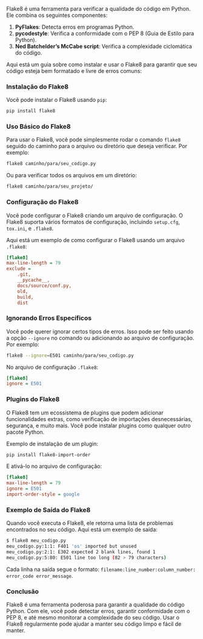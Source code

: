 Flake8 é uma ferramenta para verificar a qualidade do código em Python. Ele combina os seguintes componentes:

1. **PyFlakes**: Detecta erros em programas Python.
2. **pycodestyle**: Verifica a conformidade com o PEP 8 (Guia de Estilo para Python).
3. **Ned Batchelder’s McCabe script**: Verifica a complexidade ciclomática do código.

Aqui está um guia sobre como instalar e usar o Flake8 para garantir que seu código esteja bem formatado e livre de erros comuns:

### Instalação do Flake8

Você pode instalar o Flake8 usando `pip`:

```sh
pip install flake8
```

### Uso Básico do Flake8

Para usar o Flake8, você pode simplesmente rodar o comando `flake8` seguido do caminho para o arquivo ou diretório que deseja verificar. Por exemplo:

```sh
flake8 caminho/para/seu_codigo.py
```

Ou para verificar todos os arquivos em um diretório:

```sh
flake8 caminho/para/seu_projeto/
```

### Configuração do Flake8

Você pode configurar o Flake8 criando um arquivo de configuração. O Flake8 suporta vários formatos de configuração, incluindo `setup.cfg`, `tox.ini`, e `.flake8`.

Aqui está um exemplo de como configurar o Flake8 usando um arquivo `.flake8`:

```ini
[flake8]
max-line-length = 79
exclude = 
    .git,
    __pycache__,
    docs/source/conf.py,
    old,
    build,
    dist
```

### Ignorando Erros Específicos

Você pode querer ignorar certos tipos de erros. Isso pode ser feito usando a opção `--ignore` no comando ou adicionando ao arquivo de configuração. Por exemplo:

```sh
flake8 --ignore=E501 caminho/para/seu_codigo.py
```

No arquivo de configuração `.flake8`:

```ini
[flake8]
ignore = E501
```

### Plugins do Flake8

O Flake8 tem um ecossistema de plugins que podem adicionar funcionalidades extras, como verificação de importações desnecessárias, segurança, e muito mais. Você pode instalar plugins como qualquer outro pacote Python.

Exemplo de instalação de um plugin:

```sh
pip install flake8-import-order
```

E ativá-lo no arquivo de configuração:

```ini
[flake8]
max-line-length = 79
ignore = E501
import-order-style = google
```

### Exemplo de Saída do Flake8

Quando você executa o Flake8, ele retorna uma lista de problemas encontrados no seu código. Aqui está um exemplo de saída:

```sh
$ flake8 meu_codigo.py
meu_codigo.py:1:1: F401 'os' imported but unused
meu_codigo.py:2:1: E302 expected 2 blank lines, found 1
meu_codigo.py:5:80: E501 line too long (82 > 79 characters)
```

Cada linha na saída segue o formato: `filename:line_number:column_number: error_code error_message`.

### Conclusão

Flake8 é uma ferramenta poderosa para garantir a qualidade do código Python. Com ele, você pode detectar erros, garantir conformidade com o PEP 8, e até mesmo monitorar a complexidade do seu código. Usar o Flake8 regularmente pode ajudar a manter seu código limpo e fácil de manter.